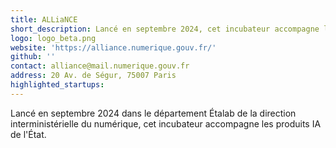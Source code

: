 ```yaml
---
title: ALLiaNCE
short_description: Lancé en septembre 2024, cet incubateur accompagne les produits IA de l'État
logo: logo_beta.png
website: 'https://alliance.numerique.gouv.fr/'
github: ''
contact: alliance@mail.numerique.gouv.fr
address: 20 Av. de Ségur, 75007 Paris
highlighted_startups:
---
```

Lancé en septembre 2024 dans le département Étalab de la direction interministérielle du numérique, cet incubateur accompagne les produits IA de l'État.
